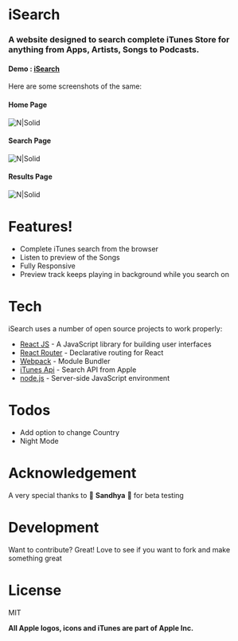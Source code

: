 # iSearch

### A website designed to search complete iTunes Store for anything from Apps, Artists, Songs to Podcasts.

#### Demo :  [iSearch](https://github.com/joemccann/dillinger/blob/master/KUBERNETES.md)

Here are some screenshots of the same:
#### Home Page

![N|Solid](http://i.imgur.com/c6lsq3i.jpg)

#### Search Page


![N|Solid](http://i.imgur.com/Fs0mK0L.jpg)

#### Results Page

![N|Solid](http://i.imgur.com/pgACaGR.jpg)


# Features!

  - Complete iTunes search from the browser
  - Listen to preview of the Songs
  - Fully Responsive
  - Preview track keeps playing in background while you search on

# Tech


iSearch uses a number of open source projects to work properly:

* [React JS](https://facebook.github.io/react/) -  A JavaScript library for building user interfaces
* [React Router](https://github.com/ReactTraining/react-router) - Declarative routing for React
* [Webpack](https://webpack.github.io) - Module Bundler
* [iTunes Api](https://affiliate.itunes.apple.com/resources/documentation/itunes-store-web-service-search-api/) - Search API from Apple
* [node.js](https://nodejs.org) - Server-side JavaScript environment

# Todos

* Add option to change Country
* Night Mode

# Acknowledgement 
A very special thanks to :rose: **Sandhya** :rose:  for beta testing

# Development

Want to contribute? Great!
Love to see if you want to fork and make something great

# License
MIT

**All Apple logos, icons and iTunes are part of Apple Inc.**

